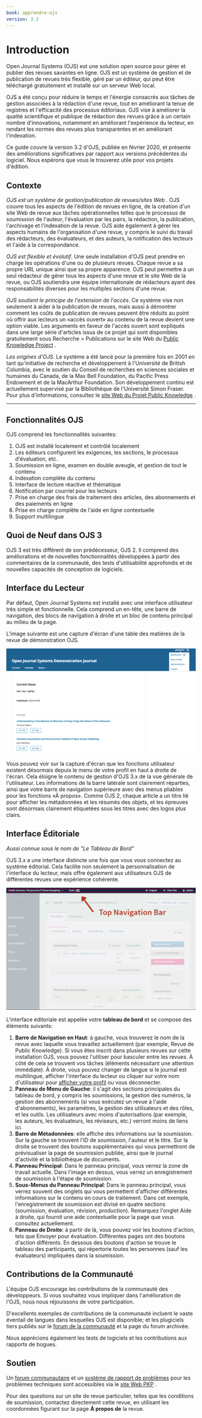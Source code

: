 ```yaml
---
book: apprendre-ojs
version: 3.2
---
```


# Introduction

Open Journal Systems (OJS) est une solution open source pour gérer et publier des revues savantes en ligne. OJS est un système de gestion et de publication de revues très flexible, géré par un éditeur, qui peut être téléchargé gratuitement et installé sur un serveur Web local.

OJS a été conçu pour réduire le temps et l'énergie consacrés aux tâches de gestion associées à la rédaction d'une revue, tout en améliorant la tenue de registres et l'efficacité des processus éditoriaux. OJS vise à améliorer la qualité scientifique et publique de rédaction des revues grâce à un certain nombre d'innovations, notamment en améliorant l'expérience du lecteur, en rendant les normes des revues plus transparentes et en améliorant l'indexation.

Ce guide couvre la version 3.2 d'OJS, publiée en février 2020, et présente des améliorations significatives par rapport aux versions précédentes du logiciel. Nous espérons que vous le trouverez utile pour vos projets d'édition.

## Contexte

*OJS est un système de gestion/publication de revues/sites Web* . OJS couvre tous les aspects de l'édition de revues en ligne, de la création d'un site Web de revue aux tâches opérationnelles telles que le processus de soumission de l'auteur, l'évaluation par les pairs, la rédaction, la publication, l'archivage et l'indexation de la revue. OJS aide également à gérer les aspects humains de l'organisation d'une revue, y compris le suivi du travail des rédacteurs, des évaluateurs, et des auteurs, la notification des lecteurs et l'aide à la correspondance.

*OJS est flexible et évolutif*. Une seule installation d'OJS peut prendre en charge les opérations d'une ou de plusieurs revues. Chaque revue a sa propre URL unique ainsi que sa propre apparence. OJS peut permettre à un seul rédacteur de gérer tous les aspects d'une revue et le site Web de la revue, ou OJS soutiendra une équipe internationale de rédacteurs ayant des responsabilités diverses pour les multiples sections d'une revue.

*OJS soutient le principe de l'extension de l'accès*. Ce système vise non seulement à aider à la publication de revues, mais aussi à démontrer comment les coûts de publication de revues peuvent être réduits au point où offrir aux lecteurs un «accès ouvert» au contenu de la revue devient une option viable. Les arguments en faveur de l'accès ouvert sont expliqués dans une large série d'articles issus de ce projet qui sont disponibles gratuitement sous Recherche > Publications sur le site Web du [Public Knowledge Project](https://pkp.sfu.ca/) .

*Les origines d'OJS*. Le système a été lancé pour la première fois en 2001 en tant qu'initiative de recherche et développement à l'Université de British Columbia, avec le soutien du Conseil de recherches en sciences sociales et humaines du Canada, de la Max Bell Foundation, du Pacific Press Endowment et de la MacArthur Foundation. Son développement continu est actuellement supervisé par la Bibliothèque de l'Université Simon Fraser. Pour plus d'informations, consultez le [site Web du Projet Public Knowledge](https://pkp.sfu.ca) .

<hr>

## Fonctionnalités OJS

OJS comprend les fonctionnalités suivantes:

1. OJS est installé localement et contrôlé localement
2. Les éditeurs configurent les exigences, les sections, le processus d'évaluation, etc.
3. Soumission en ligne, examen en double aveugle, et gestion de tout le contenu
4. Indexation complète du contenu
5. Interface de lecture réactive et thématique
6. Notification par courriel pour les lecteurs
7. Prise en charge des frais de traitement des articles, des abonnements et des paiements en ligne
8. Prise en charge complète de l'aide en ligne contextuelle
9. Support multilingue

## Quoi de Neuf dans OJS 3

OJS 3 est très différent de son prédécesseur, OJS 2. Il comprend des améliorations et de nouvelles fonctionnalités développées à partir des commentaires de la communauté, des tests d'utilisabilité approfondis et de nouvelles capacités de conception de logiciels.

## Interface du Lecteur

Par défaut, Open Journal Systems est installé avec une interface utilisateur très simple et fonctionnelle. Cela comprend un en-tête, une barre de navigation, des blocs de navigation à droite et un bloc de contenu principal au milieu de la page.

L'image suivante est une capture d'écran d'une table des matières de la revue de démonstration OJS.

![](./assets/learning-ojs-3-ojs3-interface.png)

Vous pouvez voir sur la capture d'écran que les fonctions utilisateur existent désormais depuis le menu de votre profil en haut à droite de l'écran. Cela éloigne le contenu de gestion d'OJS 3.x de la vue générale de l'utilisateur. Les informations de la barre latérale sont clairement réparties, ainsi que votre barre de navigation supérieure avec des menus pliables pour les fonctions «À propos». Comme OJS 2, chaque article a un titre lié pour afficher les métadonnées et les résumés des objets, et les épreuves sont désormais clairement étiquetées sous les titres avec des logos plus clairs.

## Interface Éditoriale

*Aussi connue sous le nom de "Le Tableau de Bord"*

OJS 3.x a une interface distincte une fois que vous vous connectez au système éditorial. Cela facilite non seulement la personnalisation de l'interface du lecteur, mais offre également aux utilisateurs OJS de différentes revues une expérience cohérente.

![](./assets/learning-ojs3.2-ed-dashboard.gif)

L'interface éditoriale est appelée votre **tableau de bord** et se compose des éléments suivants:

1. **Barre de Navigation en Haut**: à gauche, vous trouverez le nom de la revue avec laquelle vous travaillez actuellement (par exemple, Revue de Public Knowledge). Si vous êtes inscrit dans plusieurs revues sur cette installation OJS, vous pouvez l'utiliser pour basculer entre les revues. À côté de cela se trouvent vos tâches (éléments nécessitant une attention immédiate). À droite, vous pouvez changer de langue si le journal est multilingue, afficher l'interface du lecteur ou cliquer sur votre nom d'utilisateur pour [afficher votre profil](./user-accounts#viewing-and-changing-your-profile) ou vous déconnecter.
2. **Panneau de Menu de Gauche**: il s'agit des sections principales du tableau de bord, y compris les soumissions, la gestion des numéros, la gestion des abonnements (si vous exécutez un revue à l'aide d'abonnements), les paramètres, la gestion des utilisateurs et des rôles, et les outils. Les utilisateurs avec moins d'autorisations (par exemple, les auteurs, les évaluateurs, les réviseurs, etc.) verront moins de liens ici.
3. **Barre de Métadonnées**: elle affiche des informations sur la soumission. Sur la gauche se trouvent l'ID de soumission, l'auteur et le titre. Sur la droite se trouvent des boutons supplémentaires qui vous permettront de prévisualiser la page de soumission publiée, ainsi que le journal d'activité et la bibliothèque de documents.
4. **Panneau Principal**: Dans le panneau principal, vous verrez la zone de travail actuelle. Dans l'image en dessus, vous verrez un enregistrement de soumission à l'étape de soumission.
5. **Sous-Menus du Panneau Principal**: Dans le panneau principal, vous verrez souvent des onglets qui vous permettent d'afficher différentes informations sur le contenu en cours de traitement. Dans cet exemple, l'enregistrement de soumission est divisé en quatre sections (soumission, évaluation, révision, production). Remarquez l'onglet Aide à droite, qui fournit une aide contextuelle pour la page que vous consultez actuellement.
6. **Panneau de Droite**: à partir de là, vous pouvez voir les boutons d'action, tels que Envoyer pour évaluation. Différentes pages ont des boutons d'action différents. En dessous des boutons d'action se trouve le tableau des participants, qui répertorie toutes les personnes (sauf les évaluateurs) impliquées dans la soumission.

## Contributions de la Communauté

L'équipe OJS encourage les contributions de la communauté des développeurs. Si vous souhaitez vous impliquer dans l'amélioration de l'OJS, nous nous réjouissons de votre participation.

D'excellents exemples de contributions de la communauté incluent le vaste éventail de langues dans lesquelles OJS est disponible; et les plugiciels tiers publiés sur le [forum de la communauté](https://forum.pkp.sfu.ca/) et la page du forum archivée.

Nous apprécions également les tests de logiciels et les contributions aux rapports de bogues.

## Soutien

Un [forum communautaire](https://forum.pkp.sfu.ca/) et un [système de rapport de problèmes](https://github.com/pkp/pkp-lib/#issues) pour les problèmes techniques sont accessibles via le [site Web PKP](https://pkp.sfu.ca) .

Pour des questions sur un site de revue particulier, telles que les conditions de soumission, contactez directement cette revue, en utilisant les coordonnées figurant sur la page **À propos de** la revue.
